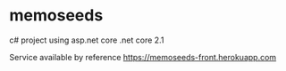 # memoseeds
c# project using asp.net core .net core 2.1

Service available by reference https://memoseeds-front.herokuapp.com

